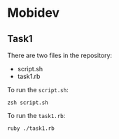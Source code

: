 # Mobidev

## Task1
There are two files in the repository:
* script.sh
* task1.rb

To run the ```script.sh```:

```
zsh script.sh
```
To run the ```task1.rb```:

```
ruby ./task1.rb
```
